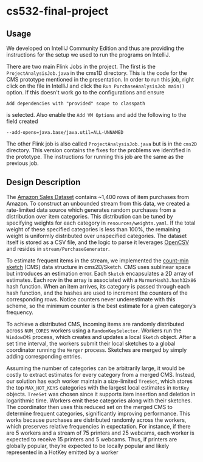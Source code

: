 # cs532-final-project

## Usage

We developed on IntelliJ Community Edition and thus are providing the instructions for the setup we used to run the programs on IntelliJ. 

There are two main Flink Jobs in the project. The first is the `ProjectAnalysisJob.java` in the cms1D directory. This is the code for the CMS prototype mentioned in the presentation. In order to run this job, right click on the file in IntelliJ and click the `Run PurchaseAnalysisJob main()` option. If this doesn't work go to the configurations and ensure 
    
    Add dependencies with "provided" scope to classpath 

is selected. Also enable the `Add VM Options` and add the following to the field created

    --add-opens=java.base/java.util=ALL-UNNAMED

The other Flink job is also called `ProjectAnalysisJob.java` but is in the `cms2D` directory. This version contains the fixes for the problems we identified in the prototype. The instructions for running this job are the same as the previous job.

## Design Description

The [Amazon Sales Dataset](https://www.kaggle.com/datasets/karkavelrajaj/amazon-sales-dataset) contains ~1,400 rows of item purchases from Amazon. To construct an unbounded stream from this data, we created a rate-limited data source which generates random purchases from a distribution over item categories. This distribution can be tuned by specifying weights for each category in `resources/weights.yaml`. If the total weight of these specified categories is less than 100%, the remaining weight is uniformly distributed over unspecified categories. The dataset itself is stored as a CSV file, and the logic to parse it leverages [OpenCSV](https://opencsv.sourceforge.net/) and resides in `stream/PurchaseGenerator`. 

To estimate frequent items in the stream, we implemented the [count-min sketch](https://dsf.berkeley.edu/cs286/papers/countmin-latin2004.pdf) (CMS) data structure in cms2D/Sketch. CMS uses sublinear space but introduces an estimation error. Each `Sketch` encapsulates a 2D array of estimates. Each row in the array is associated with a `MurmurHash3.hash32x86` hash function. When an item arrives, its category is passed through each hash function, and the hashes are used to increment the counters of the corresponding rows. Notice counters never underestimate with this scheme, so the minimum counter is the best estimate for a given category’s frequency.

To achieve a distributed CMS, incoming items are randomly distributed across `NUM_CORES` workers using a `RandomKeySelector`. Workers run the `WindowCMS` process, which creates and updates a local `Sketch` object. After a set time interval, the workers submit their local sketches to a global coordinator running the `Merger` process. Sketches are merged by simply adding corresponding entries. 

Assuming the number of categories can be arbitrarily large, it would be costly to extract estimates for every category from a merged CMS. Instead, our solution has each worker maintain a size-limited `TreeSet`, which stores the top `MAX_HOT_KEYS` categories with the largest local estimates in `HotKey` objects. `TreeSet` was chosen since it supports item insertion and deletion in logarithmic time. Workers emit these categories along with their sketches. The coordinator then uses this reduced set on the merged CMS to determine frequent categories, significantly improving performance. This works because purchases are distributed randomly across the workers, which preserves relative frequencies in expectation. For instance, if there are 5 workers and a stream of 75 printers and 25 webcams,  each worker is expected to receive 15 printers and 5 webcams.  Thus, if printers are globally popular, they’re expected to be locally popular and likely represented in a HotKey emitted by a worker
